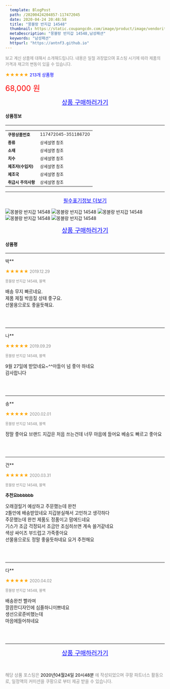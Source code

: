 ```yaml
---
  template: BlogPost
  path: /20200424204857-117472045
  date: 2020-04-24 20:48:58
  title: "몽블랑 반지갑 14548"
  thumbnail: https://static.coupangcdn.com/image/product/image/vendoritem/2016/10/18/3006900518/f2296422-568a-42d8-a0ea-15a379eae922.jpg
  metaDescription: "몽블랑 반지갑 14548,남성패션"
  keywords: "남성패션"
  httpurl: "https://antnf3.github.io"
---
```

  
<span style="color: #888;font-size:0.8rem">보고 계신 상품에 대해서 소개해드립니다.
내용은 일절 과장없으며 포스팅 시기에 따라 제품의 가격과 재고의 변동이 있을 수 있습니다.</span>
  
<span style="color: orange;">★★★★★</span> <span style="color: blue;font-size: 0.85rem;">213개 상품평</span>

<span style="font-size: 0.9rem"></span> 

<span style="color: red;font-size: 1.5rem;">68,000 원</span>



<p align="center"><a href="http://me2.do/5rLvlkbJ" style="font-size: 1.2rem; color: blue;">상품 구매하러가기</a></p>

#### 상품정보

---

|                  |                       |
| ---------------- | --------------------- |
| **<span style="font-size:0.8rem;">쿠팡상품번호</span>** | <span style="font-size:0.8rem;">117472045-351186720</span> |
| **<span style="font-size:0.8rem;">종류</span>**    | <span style="font-size:0.8rem;">상세설명 참조</span>        |
| **<span style="font-size:0.8rem;">소재</span>**    | <span style="font-size:0.8rem;">상세설명 참조</span>        |
| **<span style="font-size:0.8rem;">치수</span>**    | <span style="font-size:0.8rem;">상세설명 참조</span>        |
| **<span style="font-size:0.8rem;">제조자(수입자)</span>**    | <span style="font-size:0.8rem;">상세설명 참조</span>        |
| **<span style="font-size:0.8rem;">제조국</span>**    | <span style="font-size:0.8rem;">상세설명 참조</span>        |
| **<span style="font-size:0.8rem;">취급시 주의사항</span>**    | <span style="font-size:0.8rem;">상세설명 참조</span>        |



---

<p align="center"><a href="http://me2.do/5rLvlkbJ" style="font-size: 1rem; color: blue;">필수표기정보 더보기</a></p>

![몽블랑 반지갑 14548](http://thumbnail8.coupangcdn.com/thumbnails/remote/q89/image/vendor_inventory/63e0/cc27adaa8130bb0f24010d61c876a278594c8a98fb49f73f90a210276f4f.png)
![몽블랑 반지갑 14548](http://thumbnail7.coupangcdn.com/thumbnails/remote/q89/image/vendor_inventory/9013/8f5d0a01fb11942a2583559fdc3d4d5e733b6ead4bf5dd570936613b362f.png)
![몽블랑 반지갑 14548](http://thumbnail10.coupangcdn.com/thumbnails/remote/q89/image/vendor_inventory/3095/0f69271583bd7d4251169952910c1461ecd6a5d6940e90b62f99111bbe89.png)
![몽블랑 반지갑 14548](http://thumbnail6.coupangcdn.com/thumbnails/remote/q89/image/vendor_inventory/34c2/e8b17bef27c48165d77e718338a277851798912d2b01d96d524683dc8229.png)
![몽블랑 반지갑 14548](http://thumbnail6.coupangcdn.com/thumbnails/remote/q89/image/vendor_inventory/ca1b/198fb7ad9a5c58844bf95685eba7f59dec5f6ad78d7534828cf0dbdcb5d3.png)

<p align="center"><a href="http://me2.do/5rLvlkbJ" style="font-size: 1.2rem; color: blue;">상품 구매하러가기</a></p>

#### 상품평
  
---
  
박**
    
<span style="color: orange;">★★★★★</span> <span style="font-size:0.8rem;color: #888;">2019.12.29</span>
    
<span style="color: #888;font-size:0.7rem">몽블랑 반지갑 14548, 블랙</span>
    

    
<span style="font-size: 0.9rem;">배송 무지 빠르네요.<br/>제품 제질 박음질 상태 좋구요.<br/>선물용으로도 좋을듯해요.</span>
    
<br>
<br>

---
  
나**
    
<span style="color: orange;">★★★★★</span> <span style="font-size:0.8rem;color: #888;">2019.09.29</span>
    
<span style="color: #888;font-size:0.7rem">몽블랑 반지갑 14548, 블랙</span>
    

    
<span style="font-size: 0.9rem;">9월 27일에 받았네요~^^아들이 넘 좋아 하네요<br/>감사합니다</span>
    
<br>
<br>

---
  
송**
    
<span style="color: orange;">★★★★★</span> <span style="font-size:0.8rem;color: #888;">2020.02.01</span>
    
<span style="color: #888;font-size:0.7rem">몽블랑 반지갑 14548, 블랙</span>
    

    
<span style="font-size: 0.9rem;">정말 좋아요 브랜드 지갑은 처음 쓰는건데 너무 마음에 들어요 베송도 빠르고 좋아요</span>
    
<br>
<br>

---
  
건**
    
<span style="color: orange;">★★★★★</span> <span style="font-size:0.8rem;color: #888;">2020.03.31</span>
    
<span style="color: #888;font-size:0.7rem">몽블랑 반지갑 14548, 블랙</span>
    
<span style="font-size:0.85rem">**추천요bbbbbb**</span>
    
<span style="font-size: 0.9rem;">오래걸릴거 예상하고 주문했는데 완전<br/>2틀만에 배송받았네요 지갑분실해서 고민하고 생각하다<br/>주문했는데 완전 제품도 정품이고 맘에드네요<br/>기스가 조금 걱정되서 조금만 조심히쓰면 계속 쓸거같네요<br/>색상 싸이즈 부드럽고 가죽좋아요<br/>선물용으로도 정말 좋을듯하네요 요거 추천해요</span>
    
<br>
<br>

---
  
다**
    
<span style="color: orange;">★★★★★</span> <span style="font-size:0.8rem;color: #888;">2020.04.02</span>
    
<span style="color: #888;font-size:0.7rem">몽블랑 반지갑 14548, 블랙</span>
    

    
<span style="font-size: 0.9rem;">배송완전 빨라여<br/>깔끔한디자인에 심플하니이쁘네요<br/>생선으로준비했는데<br/>마음에들어하네요</span>
    
<br>
<br>


  
---
  
<p align="center"><a href="http://me2.do/5rLvlkbJ" style="font-size: 1.2rem; color: blue;">상품 구매하러가기</a></p>
  
<br>
  
<span style="font-size: 0.85rem; color: #888;">해당 상품 포스팅은 <span style="color: #000;"> 2020년04월24일 20시48분 </span> 에 작성되었으며 쿠팡 파트너스 활동으로, 일정액의 커미션을 쿠팡으로 부터 제공 받을 수 있습니다.</span>
